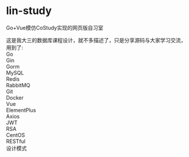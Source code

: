 # lin-study
Go+Vue模仿CoStudy实现的网页版自习室

这是我大三的数据库课程设计，就不多描述了，只是分享源码与大家学习交流，<br>
用到了:<br>
Go<br>
Gin<br>
Gorm<br>
MySQL<br>
Redis<br>
RabbitMQ<br>
Git<br>
Docker<br>
Vue<br>
ElementPlus<br>
Axios<br>
JWT<br>
RSA<br>
CentOS<br>
RESTful<br>
设计模式<br>
